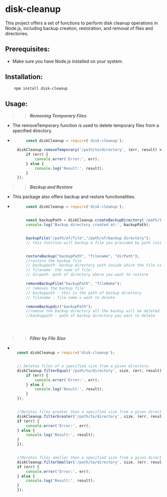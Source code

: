# disk-cleanup
This project offers a set of functions to perform disk cleanup operations in Node.js, including backup creation, restoration, and removal of files and directories.

## Prerequisites:
- Make sure you have Node.js installed on your system.

## Installation:
```bash
    npm install disk-cleanup
```

## Usage:


>> ***Removing Temporary Files***
- The removeTemporary function is used to delete temporary files from a specified directory.
- ```js
        const diskCleanup = require('disk-cleanup');

    diskCleanup.removeTemporary('/path/to/directory', (err, result) => {
        if (err) {
            console.error('Error:', err);
        } else {
            console.log('Result:', result);
        }
    });

    ```


>> ***Backup and Restore***
- This package also offers backup and restore functionalities.
- ```js
        const diskCleanup = require('disk-cleanup');


        const backupPath = diskCleanup.createBackupDirectory('/path/to/directory');  // this function will create a backup directory inside the directory given by you
        console.log('Backup directory created at:', backupPath); 


        backupFile("/path/of/file","/path/of/backup directory");
        // this function will backup a file you provided by path inside backup directory path you provided.


        restoreBackup("backupPath", "filename", "dirPath");
        //restore the backup file
        // backuppath- backup directory path inside which the file is saved or backup.
        // filename- the name of file
        // dirpath- path of directory where you want to restore

        removeBackupFile("backupPath", "fileName");
        // removes the backup file
        // backuppath - this is the path of backup directory
        // filename - file name u want to delete

        removeBackupdir("backupPath");
        //remove the backup directory all the backup will be deleted
        //backuppath - path of backup directory you want to delete





    ```

>> ***Filter by File Size***
- ```js

    const diskCleanup = require('disk-cleanup');


    // Deletes files of a specified size from a given directory.
    diskCleanup.filterEqual('/path/to/directory', size, (err, result) => { 
        if (err) {
            console.error('Error:', err);
        } else {
            console.log('Result:', result);
        }
    });


    //Deletes files greater than a specified size from a given directory.
    diskCleanup.filterGreater('/path/to/directory', size, (err, result) => {
    if (err) {
        console.error('Error:', err);
    } else {
        console.log('Result:', result);
    }
    });


    //Deletes files smaller than a specified size from a given directory.
    diskCleanup.filterSmaller('/path/to/directory', size, (err, result) => {
    if (err) {
        console.error('Error:', err);
    } else {
        console.log('Result:', result);
    }
    });









    
    ```
